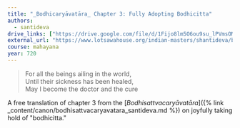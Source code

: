 ```yaml
---
title: "_Bodhicaryāvatāra_ Chapter 3: Fully Adopting Bodhicitta"
authors:
  - santideva
drive_links: ["https://drive.google.com/file/d/1Fijo8lm5O6ou9su_lPVmsOMn5-beyPVz/view?usp=drivesdk"]
external_url: "https://www.lotsawahouse.org/indian-masters/shantideva/bodhicharyavatara-3"
course: mahayana
year: 720
---
```


> For all the beings ailing in the world,  
Until their sickness has been healed,  
May I become the doctor and the cure


A free translation of chapter 3 from the
[_Bodhisattvacaryāvatāra_]({% link _content/canon/bodhisattvacaryavatara_santideva.md %})
on joyfully taking hold of "bodhicitta."

